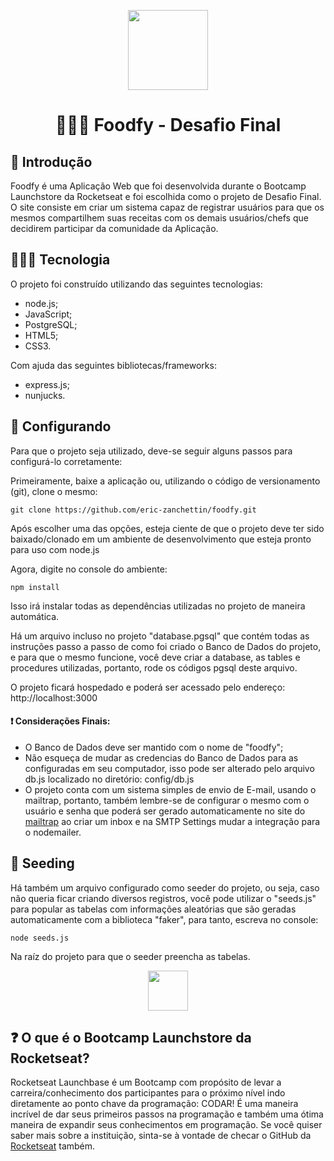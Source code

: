 <p align="center">
  <img width="128" height="auto" src="https://i.imgur.com/6uDjYpu.png" />
</p>
<h1 align="center">👨🏼‍🍳 Foodfy - Desafio Final</h1>

<h2>📜 Introdução</h2>
<p>Foodfy é uma Aplicação Web que foi desenvolvida durante o Bootcamp Launchstore da Rocketseat e foi escolhida como o projeto
de Desafio Final. O site consiste em criar um sistema capaz de registrar usuários para que os mesmos compartilhem suas receitas
com os demais usuários/chefs que decidirem participar da comunidade da Aplicação.</p>

<h2>👨🏼‍💻 Tecnologia</h2>
<p>O projeto foi construído utilizando das seguintes tecnologias:</p>
<ul>
    <li>node.js;</li>
    <li>JavaScript;</li>
    <li>PostgreSQL;</li>
    <li>HTML5;</li>
    <li>CSS3.</li>
</ul>
<p>Com ajuda das seguintes bibliotecas/frameworks:</p>
<ul>
    <li>express.js;</li>
    <li>nunjucks.</li>
</ul>

<h2>🚀 Configurando</h2>
<p>Para que o projeto seja utilizado, deve-se seguir alguns passos para configurá-lo corretamente:</p>
<p>Primeiramente, baixe a aplicação ou, utilizando o código de versionamento (git), clone o mesmo:</p>
<code>git clone https://github.com/eric-zanchettin/foodfy.git</code>
<p>Após escolher uma das opções, esteja ciente de que o projeto deve ter sido baixado/clonado em um ambiente de desenvolvimento
que esteja pronto para uso com node.js</p>
<p>Agora, digite no console do ambiente:</p>
<code>npm install</code>
<p>Isso irá instalar todas as dependências utilizadas no projeto de maneira automática.</p>
<p>Há um arquivo incluso no projeto "database.pgsql" que contém todas as instruções passo a passo de como foi criado o Banco de Dados
do projeto, e para que o mesmo funcione, você deve criar a database, as tables e procedures utilizadas, portanto, rode os códigos pgsql
deste arquivo.</p>
<p>O projeto ficará hospedado e poderá ser acessado pelo endereço: http://localhost:3000<p>
<h4>❗ Considerações Finais:</h4>
<ul>
    <li>O Banco de Dados deve ser mantido com o nome de "foodfy";</li>
    <li>Não esqueça de mudar as credencias do Banco de Dados para as configuradas em seu computador, isso pode ser alterado pelo arquivo db.js
    localizado no diretório: config/db.js</li>
    <li>O projeto conta com um sistema simples de envio de E-mail, usando o mailtrap, portanto, também lembre-se de configurar o mesmo com o usuário e senha
    que poderá ser gerado automaticamente no site do <a href="https://mailtrap.io/inboxes/">mailtrap</a> ao criar um inbox e na SMTP Settings mudar a integração
    para o nodemailer.</li>
</ul>

<h2>🌱 Seeding</h2>
<p>Há também um arquivo configurado como seeder do projeto, ou seja, caso não queria ficar criando diversos registros, você pode utilizar
o "seeds.js" para popular as tabelas com informações aleatórias que são geradas automaticamente com a biblioteca "faker", para tanto, escreva no console:</p>
<code>node seeds.js</code>
<p>Na raíz do projeto para que o seeder preencha as tabelas.</p>

<p align="center">
  <img width="64" height="auto" src="https://i.imgur.com/1BZZqy0.png" />
</p>
<h2>❓ O que é o Bootcamp Launchstore da Rocketseat?</h2>
<p>Rocketseat Launchbase é um Bootcamp com propósito de levar a carreira/conhecimento dos participantes para o próximo nível indo diretamente ao ponto chave da programação: CODAR! É uma maneira incrível de dar seus primeiros passos na programação e também uma ótima maneira de expandir seus conhecimentos em programação. Se você quiser saber mais sobre a instituição, sinta-se à vontade de checar o GitHub da <a href="https://github.com/Rocketseat">Rocketseat</a> também.</p>